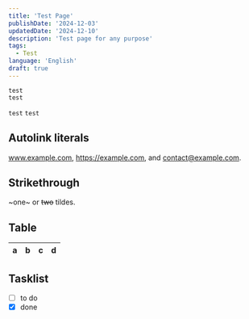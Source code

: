 ```yaml
---
title: 'Test Page'
publishDate: '2024-12-03'
updatedDate: '2024-12-10'
description: 'Test page for any purpose'
tags:
  - Test
language: 'English'
draft: true
---
```


<!-- http://localhost:4321/blog/test -->

```
test
test
```

`test`
<code>test</code>

## Autolink literals
 
www.example.com, https://example.com, and contact@example.com.
 
## Strikethrough
 
~one~ or ~~two~~ tildes.
 
## Table
 
| a | b  |  c |  d  |
| - | :- | -: | :-: |
 
## Tasklist
 
* [ ] to do
* [x] done

<!-- Conbine:

![CWorld](https://cravatar.cn/avatar/1ffe42aa45a6b1444a786b1f32dfa8aa?s=200)
![CWorld](https://cravatar.cn/avatar/1ffe42aa45a6b1444a786b1f32dfa8aa?s=200)

Split out:

![CWorld](https://cravatar.cn/avatar/1ffe42aa45a6b1444a786b1f32dfa8aa?s=200)

![CWorld](https://cravatar.cn/avatar/1ffe42aa45a6b1444a786b1f32dfa8aa?s=200) -->
